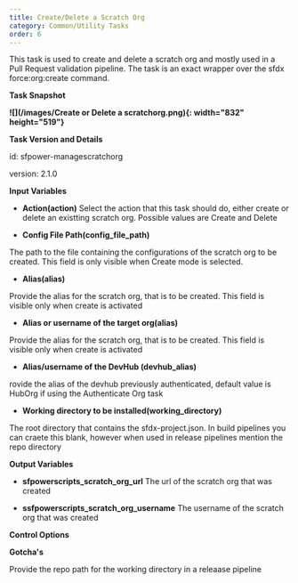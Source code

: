 ```yaml
---
title: Create/Delete a Scratch Org
category: Common/Utility Tasks
order: 6
---
```


This task is used to create and delete a scratch org and mostly used in a Pull Request validation pipeline. The task is an exact wrapper over the sfdx force:org:create command.

**Task Snapshot**

**![](/images/Create or Delete a scratchorg.png){: width="832" height="519"}**

**Task Version and Details**

id: sfpower-managescratchorg

version: 2.1.0

**Input Variables**

* **Action(action)** Select the action that this task should do, either create or delete an existting scratch org. Possible values are Create and Delete

* **Config File Path(config\_file\_path)**

The path to the file containing the configurations of the scratch org to be created. This field is only visible when Create mode is selected.

* **Alias(alias)**

Provide the alias for the scratch org, that is to be created. This field is visible only when create is activated

* **Alias or username of the target org(alias)**

Provide the alias for the scratch org, that is to be created. This field is visible only when create is activated

* **Alias/username of the DevHub (devhub\_alias)**

rovide the alias of the devhub previously authenticated, default value is HubOrg if using the Authenticate Org task

* **Working directory to be installed(working\_directory)**

The root directory that contains the sfdx-project.json. In build pipelines you can craete this blank, however when used in release pipelines mention the repo directory

**Output Variables**

* **sfpowerscripts\_scratch\_org\_url** The url of the scratch org that was created

* **ssfpowerscripts\_scratch\_org\_username** The username of the scratch org that was created

**Control Options**

**Gotcha's**

Provide the repo path for the working directory in a releaase pipeline